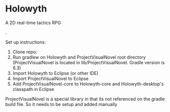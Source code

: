 # Holowyth
A 2D real-time tactics RPG

.

Set up instructions:
1. Clone repo:
2. Run gradlew on Holowyth and ProjectVisualNovel root directory  (ProjectVisualNovel is located in lib/ProjectVisualNovel. Gradle version is 6.3)
3. Import Holowyth to Eclipse (or other IDE)
4. Import ProjectVisualNovel to Eclipse
5. Add ProjectVisualNovel-core to Holowyth-core and Holowyth-desktop's classpath in Eclipse

ProjectVisualNovel is a special library in that its not referenced on the  gradle build file. So it needs to be setup and added manually